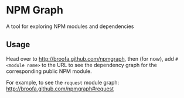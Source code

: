 # NPM Graph

A tool for exploring NPM modules and dependencies

## Usage

Head over to http://broofa.github.com/npmgraph, then (for now), add `#<module
name>` to the URL to see the dependency graph for the corresponding public NPM module.

For example, to see the `request` module graph:
http://broofa.github.com/npmgraph#request
